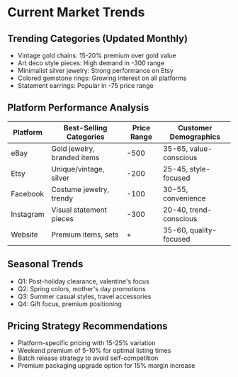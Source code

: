 # Current Market Trends

## Trending Categories (Updated Monthly)
- Vintage gold chains: 15-20% premium over gold value
- Art deco style pieces: High demand in -300 range
- Minimalist silver jewelry: Strong performance on Etsy
- Colored gemstone rings: Growing interest on all platforms
- Statement earrings: Popular in -75 price range

## Platform Performance Analysis
| Platform | Best-Selling Categories | Price Range | Customer Demographics |
|----------|------------------------|------------|----------------------|
| eBay | Gold jewelry, branded items | -500 | 35-65, value-conscious |
| Etsy | Unique/vintage, silver | -200 | 25-45, style-focused |
| Facebook | Costume jewelry, trendy | -100 | 30-55, convenience |
| Instagram | Visual statement pieces | -300 | 20-40, trend-conscious |
| Website | Premium items, sets | + | 35-60, quality-focused |

## Seasonal Trends
- Q1: Post-holiday clearance, valentine's focus
- Q2: Spring colors, mother's day promotions
- Q3: Summer casual styles, travel accessories
- Q4: Gift focus, premium positioning

## Pricing Strategy Recommendations
- Platform-specific pricing with 15-25% variation
- Weekend premium of 5-10% for optimal listing times
- Batch release strategy to avoid self-competition
- Premium packaging upgrade option for 15% margin increase